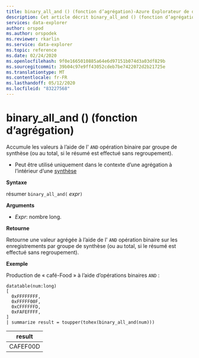 ```yaml
---
title: binary_all_and () (fonction d’agrégation)-Azure Explorateur de données
description: Cet article décrit binary_all_and () (fonction d’agrégation) dans Azure Explorateur de données.
services: data-explorer
author: orspod
ms.author: orspodek
ms.reviewer: rkarlin
ms.service: data-explorer
ms.topic: reference
ms.date: 02/24/2020
ms.openlocfilehash: 9f0e1665010885a64e6d97151b074d3a03df829b
ms.sourcegitcommit: 39b04c97e9ff43052cdeb7be7422072d2b21725e
ms.translationtype: MT
ms.contentlocale: fr-FR
ms.lasthandoff: 05/12/2020
ms.locfileid: "83227568"
---
```

# <a name="binary_all_and-aggregation-function"></a>binary_all_and () (fonction d’agrégation)

Accumule les valeurs à l’aide de l' `AND` opération binaire par groupe de synthèse (ou au total, si le résumé est effectué sans regroupement).

* Peut être utilisé uniquement dans le contexte d’une agrégation à l’intérieur d’une [synthèse](summarizeoperator.md)

**Syntaxe**

résumer `binary_all_and(` *expr*`)`

**Arguments**

* *Expr*: nombre long.

**Retourne**

Retourne une valeur agrégée à l’aide de l' `AND` opération binaire sur les enregistrements par groupe de synthèse (ou au total, si le résumé est effectué sans regroupement).

**Exemple**

Production de « café-Food » à l’aide d’opérations binaires `AND` :

<!-- csl: https://help.kusto.windows.net/Samples -->
```kusto
datatable(num:long)
[
  0xFFFFFFFF, 
  0xFFFFF00F,
  0xCFFFFFFD,
  0xFAFEFFFF,
]
| summarize result = toupper(tohex(binary_all_and(num)))
```

|result|
|---|
|CAFEF00D|
